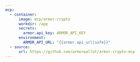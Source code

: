 ```yaml
---
mcp:
  - container:
      image: mcp/armor-crypto
      workdir: /app
      secrets:
        armor.api_key: ARMOR_API_KEY
      environment:
        ARMOR_API_URL: "{{armor.api_url|safe}}"
  - source:
      url: https://github.com/armorwallet/armor-crypto-mcp
---
```

